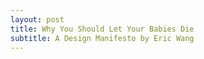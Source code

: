 ```yaml
---
layout: post 
title: Why You Should Let Your Babies Die 
subtitle: A Design Manifesto by Eric Wang 
---
```

